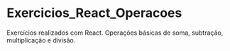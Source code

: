 # Exercicios_React_Operacoes
 Exercícios realizados com React. Operações básicas de soma, subtração, multiplicação e divisão.
